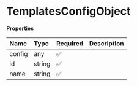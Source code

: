 # TemplatesConfigObject

**Properties**

| Name   | Type   | Required | Description |
| :----- | :----- | :------- | :---------- |
| config | any    | ✅       |             |
| id     | string | ✅       |             |
| name   | string | ✅       |             |
